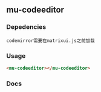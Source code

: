 ## mu-codeeditor

### Depedencies

```
codemirror需要在matrixui.js之前加载
```

### Usage

```html
<mu-codeeditor></mu-codeeditor>
```

### Docs
